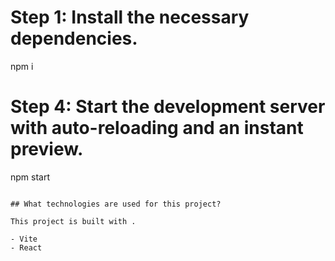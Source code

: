 
# Step 1: Install the necessary dependencies.
npm i

# Step 4: Start the development server with auto-reloading and an instant preview.
npm start
```

## What technologies are used for this project?

This project is built with .

- Vite
- React
